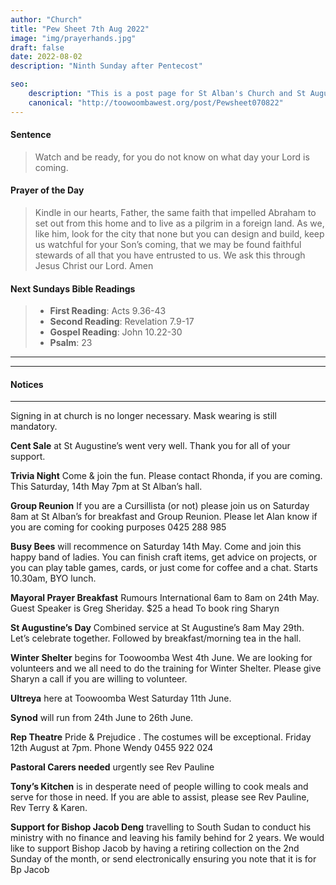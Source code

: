 ```yaml
---
author: "Church"
title: "Pew Sheet 7th Aug 2022"
image: "img/prayerhands.jpg"
draft: false
date: 2022-08-02  
description: "Ninth Sunday after Pentecost"

seo: 
    description: "This is a post page for St Alban's Church and St Augustine's Church Toowoomba"
    canonical: "http://toowoombawest.org/post/Pewsheet070822"
---
```


#### Sentence

> Watch and be ready, for you do not know on what day your Lord is coming.                                 


#### Prayer of the Day

> Kindle in our hearts, Father, the same faith that impelled Abraham to set out from this home and to live as a pilgrim in a foreign land. As we, like him, look for the city that none but you can design and build, keep us watchful for your Son’s coming, that we may be found faithful stewards of all that you have entrusted to us.  We ask this through Jesus Christ our Lord.    Amen




#### Next Sundays Bible Readings
> * **First Reading**: Acts 9.36-43 
> * **Second Reading**:  Revelation 7.9-17
> * **Gospel Reading**:  John 10.22-30
> * **Psalm**: 23 

---



---
#### Notices
---

Signing in at church is no longer necessary.  Mask wearing is still mandatory.

**Cent Sale**
at St Augustine’s went very well. Thank you for all of your support.  

**Trivia Night**
Come & join the fun. Please contact Rhonda, if you are coming. This Saturday, 14th May 7pm at St Alban’s hall.

**Group Reunion**
If you are a Cursillista (or not) please join us on Saturday 8am at St Alban’s for breakfast and Group Reunion. Please let Alan know if you are coming for cooking purposes 0425 288 985 

**Busy Bees**
will recommence on Saturday 14th May. Come and join this happy band of ladies. You can finish craft items, get advice on projects, or you can play table games, cards,  or just come for coffee and a chat. Starts 10.30am, BYO lunch.  

**Mayoral Prayer Breakfast**
Rumours International 6am to 8am on 24th May. Guest Speaker is Greg Sheriday. $25 a head To book ring Sharyn 

**St Augustine’s Day**
Combined service at St Augustine’s 8am May 29th. Let’s celebrate together. Followed by breakfast/morning tea in the hall.    

**Winter Shelter** 
begins for Toowoomba West 4th June. We are looking for volunteers and we all need to do the training for Winter Shelter. Please give Sharyn a call if you are willing to volunteer. 

**Ultreya** 
here at Toowoomba West Saturday 11th June.

**Synod**
will run from 24th June to 26th June.

**Rep Theatre**
Pride & Prejudice . The costumes will be exceptional. Friday 12th August at 7pm. Phone Wendy 0455 922 024

**Pastoral Carers needed** 
urgently see Rev Pauline

**Tony’s Kitchen**
is in desperate need of people willing to cook meals and serve for those in need. If you are able to assist, please see Rev Pauline, Rev Terry & Karen.

**Support for Bishop Jacob Deng**
travelling to South Sudan to conduct his ministry with no finance and leaving his family behind for 2 years. We would like to support Bishop Jacob by having a retiring collection on the 2nd Sunday of the month, or send electronically ensuring you note that it is for Bp Jacob
